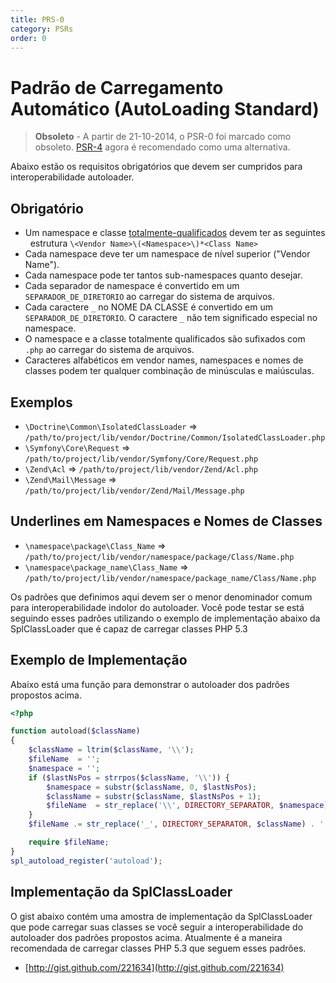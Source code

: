 ```yaml
---
title: PRS-0
category: PSRs
order: 0
---
```


Padrão de Carregamento Automático (AutoLoading Standard)
====================

> **Obsoleto** - A partir de 21-10-2014, o PSR-0 foi marcado como obsoleto. [PSR-4] agora é recomendado
como uma alternativa.

[PSR-4]: http://www.php-fig.org/psr/psr-4/
[totalmente-qualificados]: https://www.php.net/manual/pt_BR/language.namespaces.rules.php

Abaixo estão os requisitos obrigatórios que devem ser cumpridos para interoperabilidade autoloader.

Obrigatório
-----------

* Um namespace e classe [totalmente-qualificados] devem ter as seguintes
  estrutura `\<Vendor Name>\(<Namespace>\)*<Class Name>`
* Cada namespace deve ter um namespace de nível superior ("Vendor Name").
* Cada namespace pode ter tantos sub-namespaces quanto desejar.
* Cada separador de namespace é convertido em um `SEPARADOR_DE_DIRETORIO` ao
  carregar do sistema de arquivos.
* Cada caractere `_` no NOME DA CLASSE é convertido em um `SEPARADOR_DE_DIRETORIO`. 
  O caractere `_` não tem significado especial no namespace.
* O namespace e a classe totalmente qualificados são sufixados com `.php` ao
  carregar do sistema de arquivos.
* Caracteres alfabéticos em vendor names, namespaces e nomes de classes podem
  ter qualquer combinação de minúsculas e maiúsculas.

Exemplos
--------

* `\Doctrine\Common\IsolatedClassLoader` => `/path/to/project/lib/vendor/Doctrine/Common/IsolatedClassLoader.php`
* `\Symfony\Core\Request` => `/path/to/project/lib/vendor/Symfony/Core/Request.php`
* `\Zend\Acl` => `/path/to/project/lib/vendor/Zend/Acl.php`
* `\Zend\Mail\Message` => `/path/to/project/lib/vendor/Zend/Mail/Message.php`

Underlines em Namespaces e Nomes de Classes
-------------------------------------------

* `\namespace\package\Class_Name` => `/path/to/project/lib/vendor/namespace/package/Class/Name.php`
* `\namespace\package_name\Class_Name` => `/path/to/project/lib/vendor/namespace/package_name/Class/Name.php`

Os padrões que definimos aqui devem ser o menor denominador comum para
interoperabilidade indolor do autoloader. Você pode testar se está
seguindo esses padrões utilizando o exemplo de implementação abaixo da 
SplClassLoader que é capaz de carregar classes PHP 5.3

Exemplo de Implementação
------------------------

Abaixo está uma função para demonstrar o autoloader dos padrões propostos acima.

~~~php
<?php

function autoload($className)
{
    $className = ltrim($className, '\\');
    $fileName  = '';
    $namespace = '';
    if ($lastNsPos = strrpos($className, '\\')) {
        $namespace = substr($className, 0, $lastNsPos);
        $className = substr($className, $lastNsPos + 1);
        $fileName  = str_replace('\\', DIRECTORY_SEPARATOR, $namespace) . DIRECTORY_SEPARATOR;
    }
    $fileName .= str_replace('_', DIRECTORY_SEPARATOR, $className) . '.php';

    require $fileName;
}
spl_autoload_register('autoload');
~~~

Implementação da SplClassLoader
-------------------------------

O gist abaixo contém uma amostra de implementação da SplClassLoader que pode 
carregar suas classes se você seguir a interoperabilidade do autoloader dos 
padrões propostos acima. Atualmente é a maneira recomendada de carregar 
classes PHP 5.3 que seguem esses padrões.

* [http://gist.github.com/221634](http://gist.github.com/221634)
